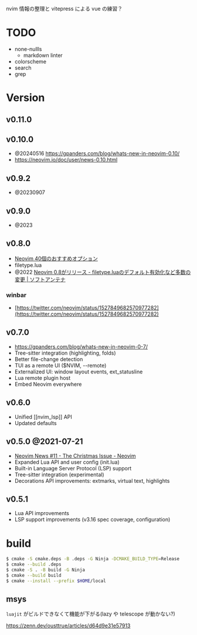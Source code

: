 nvim 情報の整理と vitepress による vue の練習？

# TODO

- none-nullls
  - markdown linter
- colorscheme
- search
- grep

# Version

## v0.11.0

## v0.10.0

- @20240516 https://gpanders.com/blog/whats-new-in-neovim-0.10/
- https://neovim.io/doc/user/news-0.10.html

## v0.9.2

- @20230907

## v0.9.0

- @2023

## v0.8.0

- [Neovim 40個のおすすめオプション](https://jp.magicode.io/denx/articles/eb5a9c43526e4592937977bf3a959ad3)
- filetype.lua
- @2022 [Neovim 0.8がリリース - filetype.luaのデフォルト有効化など多数の変更 | ソフトアンテナ](https://softantenna.com/blog/neovim-0-8-released/)

### winbar

- [https://twitter.com/neovim/status/1527849682570977282](https://twitter.com/neovim/status/1527849682570977282)

## v0.7.0

- https://gpanders.com/blog/whats-new-in-neovim-0-7/
- Tree-sitter integration (highlighting, folds)
- Better file-change detection
- TUI as a remote UI ($NVIM, --remote)
- Externalized UI: window layout events, ext_statusline
- Lua remote plugin host
- Embed Neovim everywhere

## v0.6.0

- Unified [[nvim_lsp]] API
- Updated defaults

## v0.5.0 @2021-07-21

- [Neovim News #11 - The Christmas Issue - Neovim](https://neovim.io/news/2021/07)
- Expanded Lua API and user config (init.lua)
- Built-in Language Server Protocol (LSP) support
- Tree-sitter integration (experimental)
- Decorations API improvements: extmarks, virtual text, highlights

## v0.5.1

- Lua API improvements
- LSP support improvements (v3.16 spec coverage, configuration)

# build

```sh
$ cmake -S cmake.deps -B .deps -G Ninja -DCMAKE_BUILD_TYPE=Release
$ cmake --build .deps
$ cmake -S . -B build -G Ninja
$ cmake --build build
$ cmake --install --prefix $HOME/local
```

## msys

`luajit` がビルドできなくて機能が下がる(lazy や telescope が動かない?)

https://zenn.dev/ousttrue/articles/d64d9e31e57913
